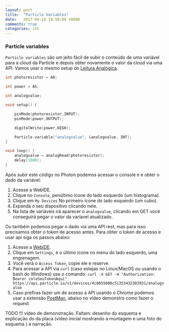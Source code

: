 ```yaml
---
layout: post
title:  "Particle Variables"
date:   2017-04-18 19:50:00 +0000
comments: true
categories: iot
---
```



### [](#particlevariables) Particle variables

`Particle variables` são um jeito fácil de subir o conteúdo de uma variável para a cloud da Particle e depois obter novamente o valor da cloud via uma API.
Vamos usar o mesmo setup do [Leitura Analógica](#tinkerLeituraAnalógica).

```cpp
int photoresistor = A0;

int power = A5;

int analogvalue;

void setup() {

    pinMode(photoresistor,INPUT);
    pinMode(power,OUTPUT);

    digitalWrite(power,HIGH);

    Particle.variable("analogvalue", &analogvalue, INT);
}

void loop() {
    analogvalue = analogRead(photoresistor);
    delay(1000);
}
```

Após subir este código no Photon podemos acessar o console e e obter o dado da variável:

1. Acesse a WebIDE.
1. Clique no `Console`, penúltimo ícone do lado esquerdo (um histograma).
1. Clique em `My Devices` No primeiro ícone do lado esquerdo (um cubo).
1. Expanda o seu dispositivo clicando nele.
1. Na lista de variáveis irá aparecer o `analogvalue`, clicando em GET você conseguirá pegar o valor da varíavel atualizado.

Ou também podemos pegar o dado via uma API rest, mas para isso precisamos obter o token de acesso antes.
Para obter o token de acesso e usar api siga os passos abaixo:

1. Acesse a [WebIDE](https://build.particle.io).
1. Clique em `Settings`, é o último icone no menu do lado esquerdo, uma engrenagem.
1. Você verá o `Access Token`, copie ele e reserve.
1. Para acessar a API via `curl` (caso estejas no Linux/MacOS ou usando o bash do Windows) use o comando: `curl -X GET -H "Authorization: Bearer coleSeuTokenAqui" https://api.particle.io/v1/devices/4c0055000c51353432383931/analogvalue`
1. Caso prefiras fazer um de acesso a API usando o Chrome podemos usar a extensão [PostMan](https://chrome.google.com/webstore/detail/postman/fhbjgbiflinjbdggehcddcbncdddomop?utm_source=chrome-app-launcher-info-dialog), abaixo no vídeo demonstro como fazer o request.

TODO !!! vídeo de demonstração. Faltam: desenho do esquema e explicação do da placa (vídeo inicial mostrando a montagem e uma foto do esquema ) e narração.
